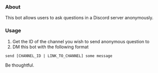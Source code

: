 ### About
This bot allows users to ask questions in a Discord server anonymously. 

### Usage
1. Get the ID of the channel you wish to send anonymous question to
2. DM this bot with the following format

```
send [CHANNEL_ID | LINK_TO_CHANNEL] some message
```

Be thoughtful.
